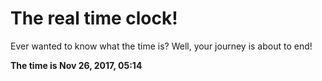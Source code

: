 # The real time clock!

Ever wanted to know what the time is? Well, your journey is about to end!

**The time is Nov 26, 2017, 05:14**